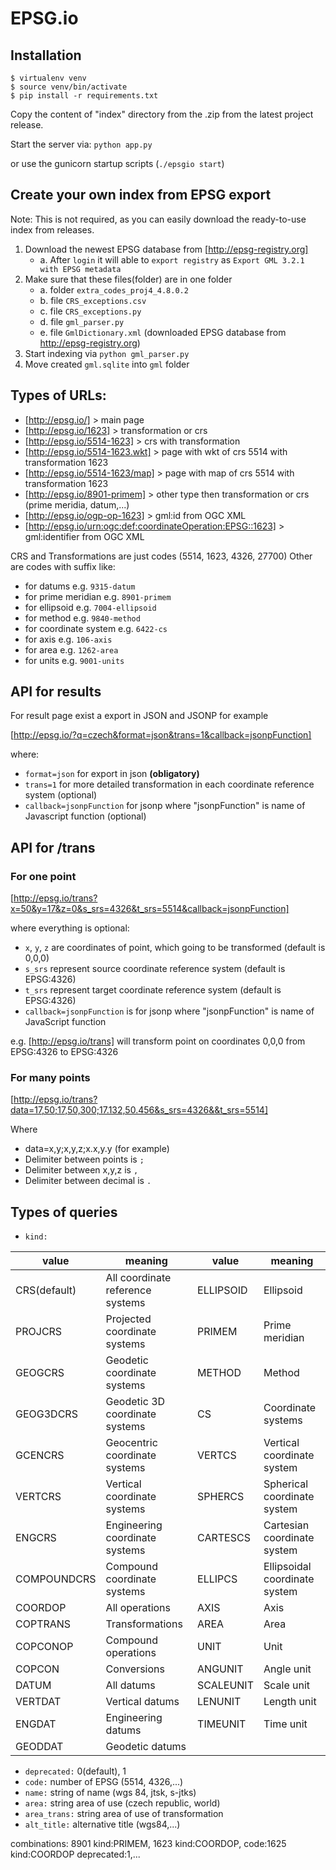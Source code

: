 # EPSG.io

## Installation

```
$ virtualenv venv
$ source venv/bin/activate
$ pip install -r requirements.txt
```
Copy the content of "index" directory from the .zip from the latest project release.

Start the server via:
`python app.py`

or use the gunicorn startup scripts (`./epsgio start`)


## Create your own index from EPSG export

Note: This is not required, as you can easily download the ready-to-use index from releases.

1. Download the newest EPSG database from [http://epsg-registry.org]
   * a. After `login` it will able to `export registry` as `Export GML 3.2.1 with EPSG metadata`
2. Make sure that these files(folder) are in one folder
    * a. folder `extra_codes_proj4_4.8.0.2`
    * b. file `CRS_exceptions.csv`
    * c. file `CRS_exceptions.py`
    * d. file `gml_parser.py`
    * e. file `GmlDictionary.xml` (downloaded EPSG database from http://epsg-registry.org)
3. Start indexing via `python gml_parser.py`
4. Move created `gml.sqlite` into `gml` folder

## Types of URLs:
 * [http://epsg.io/] > main page
 * [http://epsg.io/1623] > transformation or crs
 * [http://epsg.io/5514-1623] > crs with transformation
 * [http://epsg.io/5514-1623.wkt] > page with wkt of crs 5514 with transformation 1623
 * [http://epsg.io/5514-1623/map] > page with map of crs 5514 with transformation 1623
 * [http://epsg.io/8901-primem] > other type then transformation or crs (prime meridia, datum,...)
 * [http://epsg.io/ogp-op-1623] > gml:id from OGC XML
 * [http://epsg.io/urn:ogc:def:coordinateOperation:EPSG::1623] > gml:identifier from OGC XML

CRS and Transformations are just codes (5514, 1623, 4326, 27700)
Other are codes with suffix like:
  * for datums e.g. `9315-datum`
  * for prime meridian e.g. `8901-primem`
  * for ellipsoid e.g. `7004-ellipsoid`
  * for method e.g. `9840-method`
  * for coordinate system e.g. `6422-cs`
  * for axis e.g. `106-axis`
  * for area e.g. `1262-area`
  * for units e.g. `9001-units`

## API for results

For result page exist a export in JSON and JSONP
for example 

[http://epsg.io/?q=czech&format=json&trans=1&callback=jsonpFunction]

where:
  * `format=json` for export in json **(obligatory)**
  * `trans=1` for more detailed transformation in each coordinate reference system (optional)
  * `callback=jsonpFunction` for jsonp where "jsonpFunction" is name of Javascript function (optional)
  
## API for /trans

### For one point
[http://epsg.io/trans?x=50&y=17&z=0&s_srs=4326&t_srs=5514&callback=jsonpFunction]

where everything is optional:
 * `x`, `y`, `z` are coordinates of point, which going to be transformed (default is 0,0,0)
 * `s_srs` represent source coordinate reference system (default is EPSG:4326)
 * `t_srs` represent target coordinate reference system (default is EPSG:4326)
 * `callback=jsonpFunction` is for jsonp where "jsonpFunction" is name of JavaScript function

e.g. [http://epsg.io/trans] will transform point on coordinates 0,0,0 from EPSG:4326 to EPSG:4326

### For many points
[http://epsg.io/trans?data=17,50;17,50,300;17.132,50.456&s_srs=4326&&t_srs=5514]

Where
* data=x,y;x,y,z;x.x,y.y (for example)
* Delimiter between points is `;`
* Delimiter between x,y,z is `,`
* Delimiter between decimal is `.`

## Types of queries

 * `kind:`

 value | meaning | value | meaning
 --- | --- | --- | ---
 CRS(default) | All coordinate reference systems | ELLIPSOID | Ellipsoid
 PROJCRS | Projected coordinate systems | PRIMEM | Prime meridian
 GEOGCRS|Geodetic coordinate systems|METHOD|Method
 GEOG3DCRS|Geodetic 3D coordinate systems|CS|Coordinate systems
 GCENCRS|Geocentric coordinate systems|VERTCS|Vertical coordinate system
 VERTCRS|Vertical coordinate systems|SPHERCS|Spherical coordinate system
 ENGCRS|Engineering coordinate systems|CARTESCS|Cartesian coordinate system
 COMPOUNDCRS|Compound coordinate systems|ELLIPCS|Ellipsoidal coordinate system
 COORDOP|All operations|AXIS|Axis
 COPTRANS|Transformations|AREA|Area
 COPCONOP|Compound operations|UNIT|Unit
 COPCON|Conversions|ANGUNIT|Angle unit
 DATUM|All datums|SCALEUNIT|Scale unit
 VERTDAT|Vertical datums|LENUNIT|Length unit
 ENGDAT|Engineering datums|TIMEUNIT|Time unit
 GEODDAT|Geodetic datums||
 

 * `deprecated:` 0(default), 1
 * `code:` number of EPSG (5514, 4326,...)
 * `name:` string of name (wgs 84, jtsk, s-jtks)
 * `area:` string area of use (czech republic, world)
 * `area_trans:` string area of use of transformation
 * `alt_title:` alternative title (wgs84,...)

combinations: 8901 kind:PRIMEM, 1623 kind:COORDOP, code:1625 kind:COORDOP deprecated:1,...

